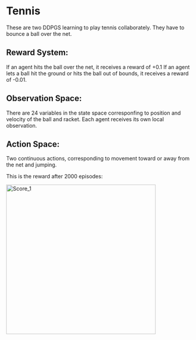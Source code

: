 # Tennis
These are two DDPGS learning to play tennis collaborately. They have to bounce a ball over the net.

## Reward System:
If an agent hits the ball over the net, it receives a reward of +0.1
If an agent lets a ball hit the ground or hits the ball out of bounds, it receives a reward of -0.01.

## Observation Space:

There are 24 variables in the state space corresponfing to position and velocity of the ball and racket. Each agent receives its own local observation. 

## Action Space:

Two continuous actions, corresponding to movement toward or away from the net and jumping.



This is the reward after 2000 episodes:

<img width="401" alt="Score_1" src="https://github.com/alejandro-armenta/Tennis/assets/81542828/f271164b-5a3f-4f4e-addb-6e84eaad7697">
